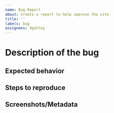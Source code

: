 ```yaml
---
name: Bug Report
about: Create a report to help improve the site
title: ''
labels: bug
assignees: dgattey
---
```


# Description of the bug

## Expected behavior

## Steps to reproduce

## Screenshots/Metadata
